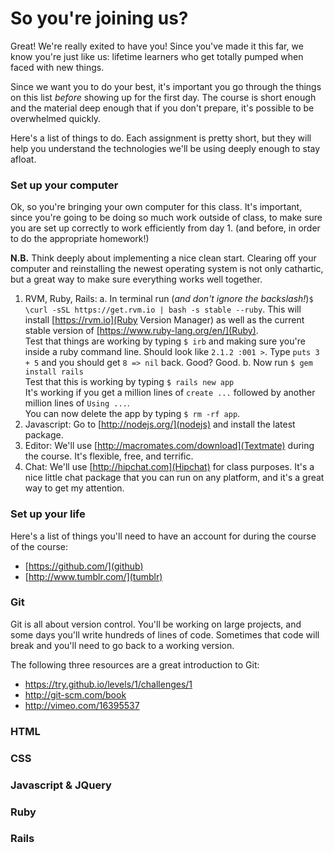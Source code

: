 # So you're joining us?
Great!  We're really exited to have you!  Since you've made it this far, we know you're just like us: lifetime learners who get totally pumped when faced with new things.  

Since we want you to do your best, it's important you go through the things on this list *before* showing up for the first day.  The course is short enough and the material deep enough that if you don't prepare, it's possible to be overwhelmed quickly.  

Here's a list of things to do.  Each assignment is pretty short, but they will help you understand the technologies we'll be using deeply enough to stay afloat.  

### Set up your computer
Ok, so you're bringing your own computer for this class.  It's important, since you're going to be doing so much work outside of class, to make sure you are set up correctly to work efficiently from day 1. (and before, in order to do the appropriate homework!)

**N.B.** Think deeply about implementing a nice clean start.  Clearing off your computer and reinstalling the newest operating system is not only cathartic, but a great way to make sure everything works well together.

1. RVM, Ruby, Rails: 
	a. In terminal run (*and don't ignore the backslash!*)`$ \curl -sSL https://get.rvm.io | bash -s stable --ruby`. 
	This will install [https://rvm.io](Ruby Version Manager) as well as the current stable version of  [https://www.ruby-lang.org/en/](Ruby).  
	Test that things are working by typing `$ irb` and making sure you're inside a ruby command line.  Should look like `2.1.2 :001 >`.  Type `puts 3 + 5` and you should get `8 => nil` back.  Good?  Good.
	b. Now run `$ gem install rails`  
	Test that this is working by typing `$ rails new app`  
	It's working if you get a million lines of `create ...` followed by another million lines of `Using ...`.  
	You can now delete the app by typing `$ rm -rf app`.
2. Javascript: Go to [http://nodejs.org/](nodejs) and install the latest package.  
3. Editor: We'll use [http://macromates.com/download](Textmate) during the course.  It's flexible, free, and terrific.
4. Chat: We'll use [http://hipchat.com](Hipchat) for class purposes.  It's a nice little chat package that you can run on any platform, and it's a great way to get my attention.


### Set up your life
Here's a list of things you'll need to have an account for during the course of the course:

- [https://github.com/](github)
- [http://www.tumblr.com/](tumblr)



### Git
Git is all about version control.  You'll be working on large projects, and some days you'll write hundreds of lines of code.  Sometimes that code will break and you'll need to go back to a working version.

The following three resources are a great introduction to Git:
- https://try.github.io/levels/1/challenges/1
- http://git-scm.com/book
- http://vimeo.com/16395537

### HTML

### CSS

### Javascript & JQuery

### Ruby

### Rails